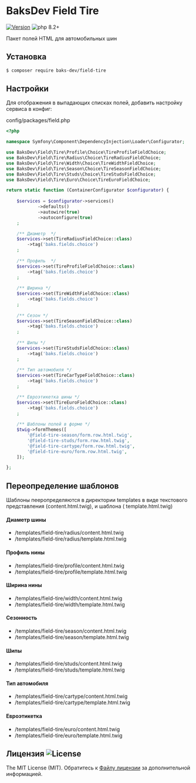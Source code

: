 # BaksDev Field Tire

[![Version](https://img.shields.io/badge/version-7.0.22-blue)](https://github.com/baks-dev/field-tire/releases)
![php 8.2+](https://img.shields.io/badge/php-min%208.1-red.svg)

Пакет полей HTML для автомобильных шин

## Установка

``` bash
$ composer require baks-dev/field-tire
```

## Настройки

Для отображения в выпадающих списках полей, добавить настройку сервиса в конфиг:

config/packages/field.php

``` php
<?php

namespace Symfony\Component\DependencyInjection\Loader\Configurator;

use BaksDev\Field\Tire\Profile\Choice\TireProfileFieldChoice;
use BaksDev\Field\Tire\Radius\Choice\TireRadiusFieldChoice;
use BaksDev\Field\Tire\Width\Choice\TireWidthFieldChoice;
use BaksDev\Field\Tire\Season\Choice\TireSeasonFieldChoice;
use BaksDev\Field\Tire\Studs\Choice\TireStudsFieldChoice;
use BaksDev\Field\Tire\Euro\Choice\TireEuroFieldChoice;

return static function (ContainerConfigurator $configurator) {
	
	$services = $configurator->services()
            ->defaults()
            ->autowire(true)
            ->autoconfigure(true)
	;

	/** Диаметр  */
	$services->set(TireRadiusFieldChoice::class)
		->tag('baks.fields.choice')
	;
	
	/** Профиль  */
	$services->set(TireProfileFieldChoice::class)
		->tag('baks.fields.choice')
	;
	
	/** Ширина */
	$services->set(TireWidthFieldChoice::class)
		->tag('baks.fields.choice')
	;
	
	/** Сезон */
	$services->set(TireSeasonFieldChoice::class)
		->tag('baks.fields.choice')
	;
	
	/** Шипы */
	$services->set(TireStudsFieldChoice::class)
		->tag('baks.fields.choice')
	;
	
	/** Тип автомобиля */
	$services->set(TireCarTypeFieldChoice::class)
		->tag('baks.fields.choice')
	;

	/** Евроэтикетка шины */
	$services->set(TireEuroFieldChoice::class)
		->tag('baks.fields.choice')
	;
	
	/** Шаблоны полей в форме */
	$twig->formThemes([
		'@field-tire-season/form.row.html.twig',
		'@field-tire-studs/form.row.html.twig',
		'@field-tire-cartype/form.row.html.twig',
		'@field-tire-euro/form.row.html.twig',
	]);

};

```

## Переопределение шаблонов

Шаблоны пееропределяются в директории templates в виде текстового представления (content.html.twig), и шаблона (
template.html.twig)

#### Диаметр шины

- /templates/field-tire/radius/content.html.twig
- /templates/field-tire/radius/template.html.twig

#### Профиль нины

- /templates/field-tire/profile/content.html.twig
- /templates/field-tire/profile/template.html.twig

#### Ширина нины

- /templates/field-tire/width/content.html.twig
- /templates/field-tire/width/template.html.twig

#### Сезонность

- /templates/field-tire/season/content.html.twig
- /templates/field-tire/season/template.html.twig

#### Шипы

- /templates/field-tire/studs/content.html.twig
- /templates/field-tire/studs/template.html.twig

#### Тип автомобиля

- /templates/field-tire/cartype/content.html.twig
- /templates/field-tire/cartype/template.html.twig

#### Евроэтикетка

- /templates/field-tire/euro/content.html.twig
- /templates/field-tire/euro/template.html.twig


## Лицензия ![License](https://img.shields.io/badge/MIT-green)

The MIT License (MIT). Обратитесь к [Файлу лицензии](LICENSE.md) за дополнительной информацией.

